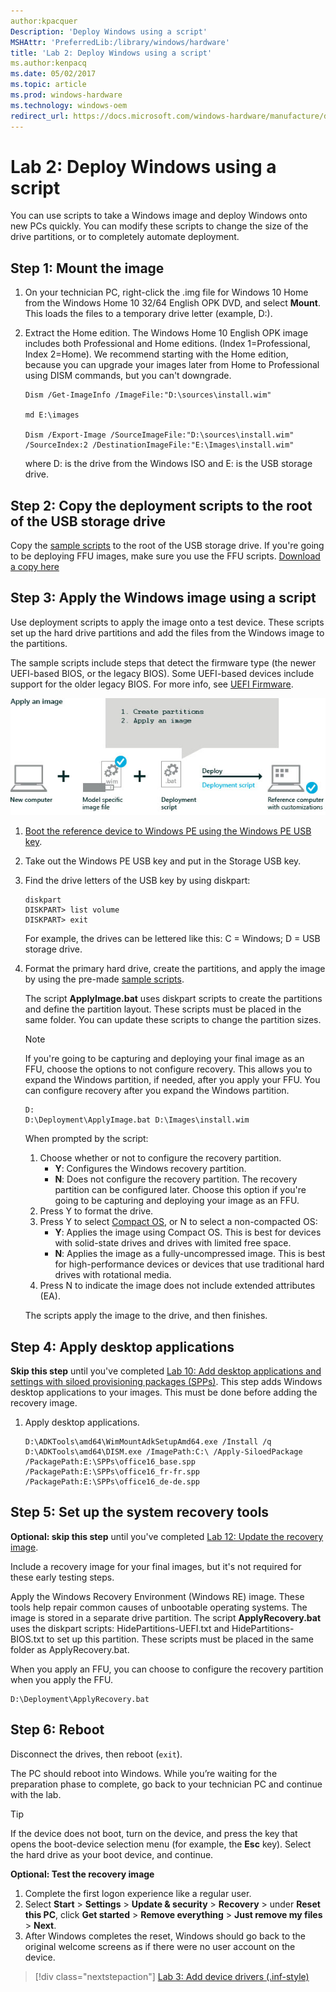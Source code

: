 ```yaml
---
author:kpacquer
Description: 'Deploy Windows using a script'
MSHAttr: 'PreferredLib:/library/windows/hardware'
title: 'Lab 2: Deploy Windows using a script'
ms.author:kenpacq
ms.date: 05/02/2017
ms.topic: article
ms.prod: windows-hardware
ms.technology: windows-oem
redirect_url: https://docs.microsoft.com/windows-hardware/manufacture/desktop/apply-images-using-dism
---
```


# Lab 2: Deploy Windows using a script

You can use scripts to take a Windows image and deploy Windows onto new PCs quickly. You can modify these scripts to change the size of the drive partitions, or to completely automate deployment. 

## <span id="Get_the_image"></span>Step 1: Mount the image

1.  On your technician PC, right-click the .img file for Windows 10 Home from the Windows Home 10 32/64 English OPK DVD, and select **Mount**. This loads the files to a temporary drive letter (example, D:).

2.  Extract the Home edition. The Windows Home 10 English OPK image includes both  Professional and Home editions. (Index 1=Professional, Index 2=Home). We recommend starting with the Home edition, because you can upgrade your images later from Home to Professional using DISM commands, but you can't downgrade. 

    ```
    Dism /Get-ImageInfo /ImageFile:"D:\sources\install.wim"

    md E:\images

    Dism /Export-Image /SourceImageFile:"D:\sources\install.wim" /SourceIndex:2 /DestinationImageFile:"E:\Images\install.wim"
	```

	where D: is the drive from the Windows ISO and E: is the USB storage drive. 

## <span id="Copy_the_deployment_scripts"></span>Step 2: Copy the deployment scripts to the root of the USB storage drive

Copy the [sample scripts](windows-deployment-sample-scripts-sxs.md) to the root of the USB storage drive. If you're going to be deploying FFU images, make sure you use the FFU scripts.
[Download a copy here](http://download.microsoft.com/download/3/F/2/3F2646EF-D589-498C-9F07-DE5549BE018E/USB-B.zip)

## <span id="Apply_the_image"></span>Step 3: Apply the Windows image using a script

Use deployment scripts to apply the image onto a test device. These scripts set up the hard drive partitions and add the files from the Windows image to the partitions.

The sample scripts include steps that detect the firmware type (the newer UEFI-based BIOS, or the legacy BIOS). Some UEFI-based devices include support for the older legacy BIOS. For more info, see [UEFI Firmware](http://go.microsoft.com/fwlink/?LinkId=526945).

![Image shows that to create a reference computer with customizations, you need a new PC, an image file, and a deployment script.](images/dep-win8-sxs-createdeploymentscript.jpg)

1.  [Boot the reference device to Windows PE using the Windows PE USB key](install-windows-pe-sxs.md).

2.  Take out the Windows PE USB key and put in the Storage USB key.
	
3.  Find the drive letters of the USB key by using diskpart:

    ```
    diskpart
    DISKPART> list volume
    DISKPART> exit
    ```

    For example, the drives can be lettered like this: C = Windows; D = USB storage drive.

4.  Format the primary hard drive, create the partitions, and apply the image by using the pre-made [sample scripts](windows-deployment-sample-scripts-sxs.md). 

    The script **ApplyImage.bat** uses diskpart scripts to create the partitions and define the partition layout. These scripts must be placed in the same folder. You can update these scripts to change the partition sizes.
    
    > [!Note] 
    > If you're going to be capturing and deploying your final image as an FFU, choose the options to not configure recovery. This allows you to expand the Windows partition, if needed, after you apply your FFU. You can configure recovery after you expand the Windows partition.

    ```
    D:
    D:\Deployment\ApplyImage.bat D:\Images\install.wim
    ```

    When prompted by the script: 
    
    1.  Choose whether or not to configure the recovery partition. 
        - **Y**: Configures the Windows recovery partition.
        - **N**: Does not configure the recovery partition. The recovery partition can be configured later. Choose this option if you're going to be capturing and deploying your image as an FFU.
    2.  Press Y to format the drive.
    3.  Press Y to select [Compact OS](compact-os.md), or N to select a non-compacted OS:
        -   **Y**: Applies the image using Compact OS. This is best for devices with solid-state drives and drives with limited free space.
        -   **N**: Applies the image as a fully-uncompressed image. This is best for high-performance devices or devices that use traditional hard drives with rotational media.
    4.  Press N to indicate the image does not include extended attributes (EA).

    The scripts apply the image to the drive, and then finishes.
	
## <span id="Apply_desktop_applications"></span>Step 4: Apply desktop applications

**Skip this step** until you've completed [Lab 10: Add desktop applications and settings with siloed provisioning packages (SPPs)](add-desktop-apps-with-spps-sxs.md). This step adds Windows desktop applications to your images. This must be done before adding the recovery image.

1.  Apply desktop applications.

    ```
    D:\ADKTools\amd64\WimMountAdkSetupAmd64.exe /Install /q
    D:\ADKTools\amd64\DISM.exe /ImagePath:C:\ /Apply-SiloedPackage /PackagePath:E:\SPPs\office16_base.spp /PackagePath:E:\SPPs\office16_fr-fr.spp /PackagePath:E:\SPPs\office16_de-de.spp
	```

## <span id="Apply_the_recovery_image"></span>Step 5: Set up the system recovery tools

**Optional: skip this step** until you've completed [Lab 12: Update the recovery image](update-the-recovery-image.md). 

Include a recovery image for your final images, but it's not required for these early testing steps. 

Apply the Windows Recovery Environment (Windows RE) image. These tools help repair common causes of unbootable operating systems. The image is stored in a separate drive partition. The script **ApplyRecovery.bat** uses the diskpart scripts: HidePartitions-UEFI.txt and HidePartitions-BIOS.txt to set up this partition. These scripts must be placed in the same folder as ApplyRecovery.bat.

When you apply an FFU, you can choose to configure the recovery partition when you apply the FFU.

```
D:\Deployment\ApplyRecovery.bat
```


## <span id="Reboot"></span>Step 6: Reboot

Disconnect the drives, then reboot (`exit`).

The PC should reboot into Windows. While you’re waiting for the preparation phase to complete, go back to your technician PC and continue with the lab.

> [!Tip]
> If the device does not boot, turn on the device, and press the key that opens the boot-device selection menu (for example, the **Esc** key). Select the hard drive as your boot device, and continue.

**Optional: Test the recovery image**
1.  Complete the first logon experience like a regular user.
2.  Select **Start** &gt; **Settings** &gt; **Update & security** &gt; **Recovery** &gt; under **Reset this PC**, click **Get started** > **Remove everything** > **Just remove my files** > **Next**.
3.  After Windows completes the reset,  Windows should go back to the original welcome screens as if there were no user account on the device.

> [!div class="nextstepaction"]
> [Lab 3: Add device drivers (.inf-style)](add-device-drivers.md)

